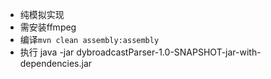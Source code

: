 - 纯模拟实现
- 需安装ffmpeg
- 编译` mvn clean assembly:assembly `
- 执行 java -jar dybroadcastParser-1.0-SNAPSHOT-jar-with-dependencies.jar